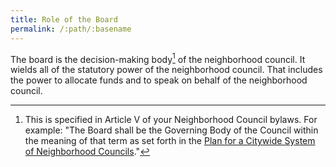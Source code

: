 ```yaml
---
title: Role of the Board
permalink: /:path/:basename
---
```


The board is
the decision-making body[^governingbody]
of the neighborhood council.
It wields
all of the statutory power
of the neighborhood council.
That includes the power
to allocate funds
and to speak
on behalf
of the neighborhood council.

[^governingbody]:
    This is specified
    in Article V
    of your Neighborhood Council bylaws.
    For example:
    "The Board shall be
    the Governing Body
    of the Council
    within the meaning
    of that term
    as set forth in
    the [Plan
    for a Citywide System
    of Neighborhood Councils](https://neighborhoodempowerment.lacity.gov/wp-content/uploads/2012/12/Plan-for-a-citywide-system-of-neighborhood-councils.pdf)."
